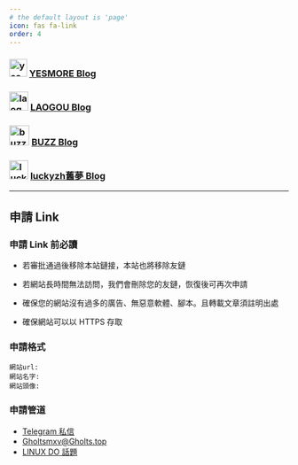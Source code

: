 ```yaml
---
# the default layout is 'page'
icon: fas fa-link
order: 4
---
```


### <img src="https://dev.yesmore.cc/og.png" alt="yesmore" width="32" height="32" /> [YESMORE Blog](https://dev.yesmore.cc)

### <img src="https://avatars.githubusercontent.com/u/128354383?v=4" alt="laogou" width="34" height="34" /> [LAOGOU Blog](https://www.laogou666.com/)

### <img src="https://home.buzzchat.top/images/icon/logo.png" alt="buzz" width="36" height="36" /> [BUZZ Blog](https://blog.buzzchat.top/)

### <img src="https://www.luckyzh.cn/avatar.jpg" alt="luckyzh" width="34" height="34" /> [luckyzh舊夢 Blog](https://www.luckyzh.cn/)

---

##  申請 Link

### 申請 Link 前必讀

- 若審批通過後移除本站鏈接，本站也將移除友鏈

- 若網站長時間無法訪問，我們會刪除您的友鏈，恢復後可再次申請

- 確保您的網站沒有過多的廣告、無惡意軟體、腳本。且轉載文章須註明出處

- 確保網站可以以 HTTPS 存取

### 申請格式
```
網站url:
網站名字:
網站頭像:
```

### 申請管道

- [Telegram 私信](https://t.me/Gholts_bot)
- Gholtsmxv@Gholts.top
- [LINUX DO 話題](https://linux.do/t/topic/75652)
